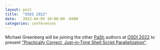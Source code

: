 ```yaml
---
layout: post
title:  "OSDI 2022"
date:   2022-04-05 10:00:00 -0400
categories: conferences
---
```


Michael Greenberg will be joining the other [PaSh](https://binpa.sh) authors at [OSDI 2022](https://www.usenix.org/conference/osdi22) to present ["Practically Correct, Just-in-Time Shell Script Parallelization"](https://greenberg.science/papers/2022osdi_pash.pdf).

